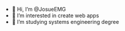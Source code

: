 - 👋 Hi, I’m @JosueEMG
- 👀 I’m interested in create web apps
- 🌱 I’m studying systems engineering degree

<!---
JosueEMG/JosueEMG is a ✨ special ✨ repository because its `README.md` (this file) appears on your GitHub profile.
You can click the Preview link to take a look at your changes.
--->
